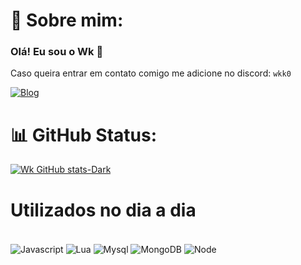 

# 📝 Sobre mim:
### Olá! Eu sou o Wk 👋

Caso queira entrar em contato comigo me adicione no discord: `wkk0`

[![Blog](https://img.shields.io/badge/Discord-7289DA?style=for-the-badge&logo=discord&logoColor=white)](https://swervinstudio.com)


# 📊 GitHub Status:
[![Wk GitHub stats-Dark](https://github-readme-stats.vercel.app/api?username=Wk411&show_icons=true&theme=dark#gh-dark-mode-only)](https://github.com/Wk411/)


# Utilizados no dia a dia
<div style="display: inline_block"><br/>
<img align= "center" alt= "Javascript"src="https://img.shields.io/badge/JavaScript-F7DF1E?style=for-the-badge&logo=javascript&logoColor=black">
<img align= "center" alt= "Lua"src="https://img.shields.io/badge/Lua-2C2D72?style=for-the-badge&logo=lua&logoColor=white">
<img align= "center" alt= "Mysql"src="https://img.shields.io/badge/MySQL-005C84?style=for-the-badge&logo=mysql&logoColor=white">
<img align= "center" alt= "MongoDB"src="https://img.shields.io/badge/MongoDB-4EA94B?style=for-the-badge&logo=mongodb&logoColor=white">
<img align= "center" alt= "Node"src="https://img.shields.io/badge/Node.js-43853D?style=for-the-badge&logo=node.js&logoColor=white">
<div>
